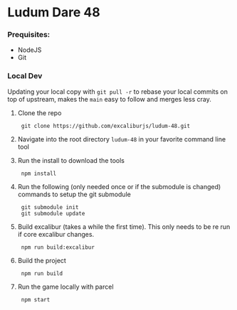 # Ludum Dare 48

### Prequisites:

- NodeJS
- Git

### Local Dev

Updating your local copy with `git pull -r` to rebase your local commits on top of upstream, makes the `main` easy to follow and merges less cray.

1. Clone the repo

        git clone https://github.com/excaliburjs/ludum-48.git

2. Navigate into the root directory `ludum-48` in your favorite command line tool

3. Run the install to download the tools

        npm install

4. Run the following (only needed once or if the submodule is changed) commands to setup the git submodule

        git submodule init
        git submodule update

5. Build excalibur (takes a while the first time). This only needs to be re run if core excalibur changes.

        npm run build:excalibur

6. Build the project

        npm run build

7. Run the game locally with parcel

        npm start
